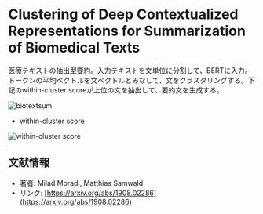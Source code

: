 # Clustering of Deep Contextualized Representations for Summarization of Biomedical Texts

医療テキストの抽出型要約。入力テキストを文単位に分割して、BERTに入力。トークンの平均ベクトルを文ベクトルとみなして、文をクラスタリングする。下記のwithin-cluster scoreが上位の文を抽出して、要約文を生成する。

![biotextsum](https://user-images.githubusercontent.com/53220859/64122706-54760d00-cddd-11e9-8807-ef55b7b843d2.png)



- within-cluster score

![within-cluster score](https://user-images.githubusercontent.com/53220859/64122796-8b4c2300-cddd-11e9-93ce-2e6175365167.png)



## 文献情報

- 著者: Milad Moradi, Matthias Samwald
- リンク: [https://arxiv.org/abs/1908.02286](https://arxiv.org/abs/1908.02286)